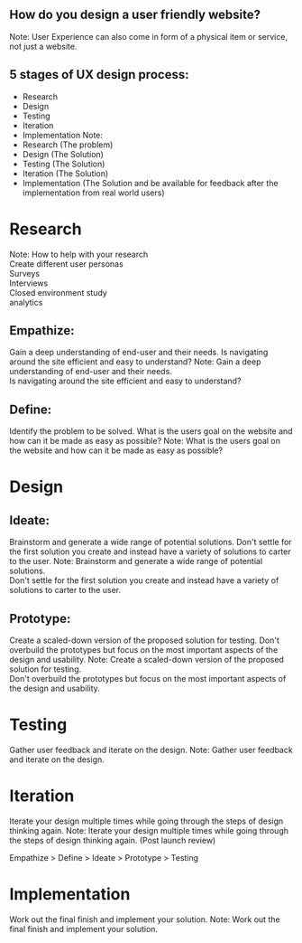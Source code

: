 
## How do you design a user friendly website?
Note:
User Experience can also come in form of a physical item or service, not just a website.

## 5 stages of UX design process:
- Research
- Design
- Testing
- Iteration
- Implementation
Note:
- Research (The problem)  
- Design (The Solution)  
- Testing (The Solution)  
- Iteration (The Solution)  
- Implementation (The Solution and be available for feedback after the implementation from real world users)

# Research
Note:
How to help with your research  
Create different user personas  
Surveys  
Interviews  
Closed environment study  
analytics

## Empathize:
Gain a deep understanding of end-user and their needs. 
Is navigating around the site efficient and easy to understand?
Note:
Gain a deep understanding of end-user and their needs.  
Is navigating around the site efficient and easy to understand?

## Define:
Identify the problem to be solved. 
What is the users goal on the website and how can it be made as easy as possible?
Note:
What is the users goal on the website and how can it be made as easy as possible?

# Design

## Ideate:
Brainstorm and generate a wide range of potential solutions. 
Don't settle for the first solution you create and instead have a variety of solutions to carter to the user.
Note:
Brainstorm and generate a wide range of potential solutions.  
Don't settle for the first solution you create and instead have a variety of solutions to carter to the user.

## Prototype:
Create a scaled-down version of the proposed solution for testing. 
Don't overbuild the prototypes but focus on the most important aspects of the design and usability.
Note:
Create a scaled-down version of the proposed solution for testing.  
Don't overbuild the prototypes but focus on the most important aspects of the design and usability.

# Testing
Gather user feedback and iterate on the design.
Note:
Gather user feedback and iterate on the design.

# Iteration
Iterate your design multiple times while going through the steps of design thinking again.
Note:
Iterate your design multiple times while going through the steps of design thinking again. (Post launch review)

Empathize \> Define \> Ideate \> Prototype \> Testing

# Implementation
Work out the final finish and implement your solution.
Note:
Work out the final finish and implement your solution.